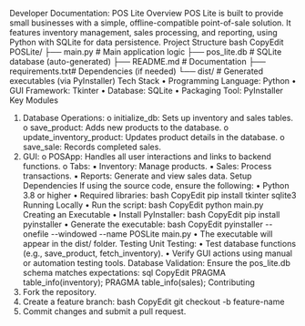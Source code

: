 Developer Documentation: POS Lite
Overview
POS Lite is built to provide small businesses with a simple, offline-compatible point-of-sale
solution. It features inventory management, sales processing, and reporting, using Python with
SQLite for data persistence.
Project Structure
bash
CopyEdit
POSLite/
├── main.py # Main application logic ├── pos_lite.db # SQLite database (auto-generated)
├── README.md # Documentation
├── requirements.txt# Dependencies (if needed) └── dist/ # Generated executables (via PyInstaller)
Tech Stack
• Programming Language: Python
• GUI Framework: Tkinter
• Database: SQLite
• Packaging Tool: PyInstaller
Key Modules
1. Database Operations:
o initialize_db: Sets up inventory and sales tables.
o save_product: Adds new products to the database.
o update_inventory_product: Updates product details in the database.
o save_sale: Records completed sales.
2. GUI:
o POSApp: Handles all user interactions and links to backend functions.
o Tabs:
▪ Inventory: Manage products.
▪ Sales: Process transactions.
▪ Reports: Generate and view sales data.
Setup
Dependencies
If using the source code, ensure the following:
• Python 3.8 or higher
• Required libraries:
bash
CopyEdit
pip install tkinter sqlite3
Running Locally
• Run the script:
bash
CopyEdit
python main.py
Creating an Executable
• Install PyInstaller:
bash
CopyEdit
pip install pyinstaller
• Generate the executable:
bash
CopyEdit
pyinstaller --onefile --windowed --name POSLite main.py
• The executable will appear in the dist/ folder.
Testing
Unit Testing:
• Test database functions (e.g., save_product, fetch_inventory).
• Verify GUI actions using manual or automation testing tools.
Database Validation:
Ensure the pos_lite.db schema matches expectations:
sql
CopyEdit
PRAGMA table_info(inventory);
PRAGMA table_info(sales);
Contributing
1. Fork the repository.
2. Create a feature branch:
bash
CopyEdit
git checkout -b feature-name
3. Commit changes and submit a pull request.